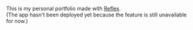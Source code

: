This is my personal portfolio made with [Reflex](https://github.com/pynecone-io/reflex).
<br>
(The app hasn't been deployed yet because the feature is still unavailable for now.)
